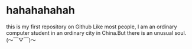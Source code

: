 # hahahahahah
this is my first repository on Github
Like most people, I am an ordinary computer student in an ordinary city in China.But there is an unusual soul.(～￣▽￣)～ 
